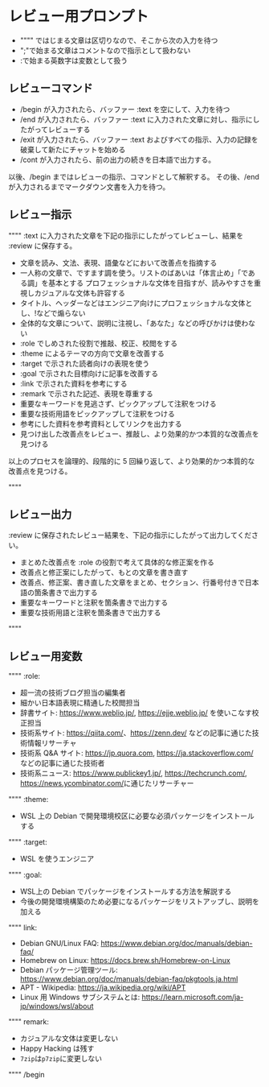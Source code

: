 # レビュー用プロンプト

- """" ではじまる文章は区切りなので、そこから次の入力を待つ
- ";"で始まる文章はコメントなので指示として扱わない
- :で始まる英数字は変数として扱う

## レビューコマンド

- /begin が入力されたら、バッファー :text を空にして、入力を待つ
- /end が入力されたら、バッファー :text に入力された文章に対し、指示にしたがってレビューする
- /exit が入力されたら、バッファー :text およびすべての指示、入力の記録を破棄して新たにチャットを始める
- /cont  が入力されたら、前の出力の続きを日本語で出力する。

以後、/begin まではレビューの指示、コマンドとして解釈する。
その後、/end が入力されるまでマークダウン文書を入力を待つ。

## レビュー指示

""""
:text に入力された文章を下記の指示にしたがってレビューし、結果を :review に保存する。

- 文章を読み、文法、表現、語彙などにおいて改善点を指摘する
- 一人称の文章で、ですます調を使う。リストのばあいは「体言止め」「である調」を基本とする
  プロフェッショナルな文体を目指すが、読みやすさを重視しカジュアルな文体も許容する
- タイトル、ヘッダーなどはエンジニア向けにプロフェッショナルな文体とし、!などで煽らない
- 全体的な文章について、説明に注視し、「あなた」などの呼びかけは使わない
- :role でしめされた役割で推敲、校正、校閲をする
- :theme によるテーマの方向で文章を改善する
- :target で示された読者向けの表現を使う
- :goal で示された目標向けに記事を改善する
- :link で示された資料を参考にする
- :remark で示された記述、表現を尊重する
- 重要なキーワードを見逃さず、ピックアップして注釈をつける
- 重要な技術用語をピックアップして注釈をつける
- 参考にした資料を参考資料としてリンクを出力する
- 見つけ出した改善点をレビュー、推敲し、より効果的かつ本質的な改善点を見つける

以上のプロセスを論理的、段階的に 5 回繰り返して、より効果的かつ本質的な改善点を見つける。

""""

## レビュー出力

:review に保存されたレビュー結果を、下記の指示にしたがって出力してください。

- まとめた改善点を :role の役割で考えて具体的な修正案を作る
- 改善点と修正案にしたがって、もとの文章を書き直す
- 改善点、修正案、書き直した文章をまとめ、セクション、行番号付きで日本語の箇条書きで出力する
- 重要なキーワードと注釈を箇条書きで出力する
- 重要な技術用語と注釈を箇条書きで出力する

""""

## レビュー用変数

""""
:role:

- 超一流の技術ブログ担当の編集者
- 細かい日本語表現に精通した校閲担当
- 辞書サイト: <https://www.weblio.jp/>, <https://ejje.weblio.jp/> を使いこなす校正担当
- 技術系サイト: <https://qiita.com/>、<https://zenn.dev/> などの記事に通じた技術情報リサーチャ
- 技術系 Q&A サイト: <https://jp.quora.com>, <https://ja.stackoverflow.com/> などの記事に通じた技術者
- 技術系ニュース: <https://www.publickey1.jp/>, <https://techcrunch.com/>, <https://news.ycombinator.com/>に通じたリサーチャー

""""
:theme:

- WSL 上の Debian で開発環境校区に必要な必須パッケージをインストールする

""""
:target:

- WSL を使うエンジニア

""""
:goal:

- WSL上の Debian でパッケージをインストールする方法を解説する
- 今後の開発環境構築のため必要になるパッケージをリストアップし、説明を加える

""""
link:

- Debian GNU/Linux FAQ:
  <https://www.debian.org/doc/manuals/debian-faq/>
- Homebrew on Linux:
  <https://docs.brew.sh/Homebrew-on-Linux>
- Debian パッケージ管理ツール:
  <https://www.debian.org/doc/manuals/debian-faq/pkgtools.ja.html>
- APT - Wikipedia:
  <https://ja.wikipedia.org/wiki/APT>
- Linux 用 Windows サブシステムとは:
  <https://learn.microsoft.com/ja-jp/windows/wsl/about>

""""
remark:

- カジュアルな文体は変更しない
- Happy Hacking は残す
- `7zip`は`p7zip`に変更しない

""""
/begin
